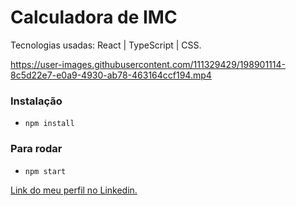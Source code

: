 # Calculadora de IMC

Tecnologias usadas: React | TypeScript | CSS.

https://user-images.githubusercontent.com/111329429/198901114-8c5d22e7-e0a9-4930-ab78-463164ccf194.mp4

### Instalação
- `npm install`

### Para rodar 
- `npm start`

[Link do meu perfil no Linkedin.](https://www.linkedin.com/in/felipe-moises-4a1b58248/) 

